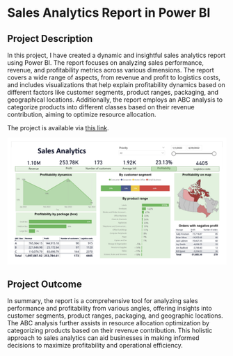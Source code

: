 # Sales Analytics Report in Power BI


## Project Description

In this project, I have created a dynamic and insightful sales analytics report using Power BI. The report focuses on analyzing sales performance, revenue, and profitability metrics across various dimensions. The report covers a wide range of aspects, from revenue and profit to logistics costs, and includes visualizations that help explain profitability dynamics based on different factors like customer segments, product ranges, packaging, and geographical locations. Additionally, the report employs an ABC analysis to categorize products into different classes based on their revenue contribution, aiming to optimize resource allocation.

The project is available via [this link](https://app.powerbi.com/view?r=eyJrIjoiMGU3MDc3Y2YtM2U4Ni00YTYzLWFlODUtMjM5OGY4NmFkOWUyIiwidCI6IjFjZDhlNDFkLTEyYTctNDkzYi1iOTRhLTNkMWZkOWY1MDA5OSIsImMiOjEwfQ%3D%3D).

![Preview](https://github.com/diana-legrand/bi_analytics/blob/main/sales_analytics/sales_analytics_page-0001.jpg)


## Project Outcome

In summary, the report is a comprehensive tool for analyzing sales performance and profitability from various angles, offering insights into customer segments, product ranges, packaging, and geographic locations. The ABC analysis further assists in resource allocation optimization by categorizing products based on their revenue contribution. This holistic approach to sales analytics can aid businesses in making informed decisions to maximize profitability and operational efficiency.
